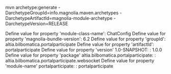 mvn archetype:generate -DarchetypeGroupId=info.magnolia.maven.archetypes -DarchetypeArtifactId=magnolia-module-archetype -DarchetypeVersion=RELEASE

Define value for property 'module-class-name': ChatConfig
Define value for property 'magnolia-bundle-version': 6.2
Define value for property 'groupId': altia.bilbomatica.portalparticipate
Define value for property 'artifactId': portalparticipate
Define value for property 'version' 1.0-SNAPSHOT: : 1.0.0
Define value for property 'package' altia.bilbomatica.portalparticipate: : altia.bilbomatica.portalparticipate.websocket
Define value for property 'module-name' portalparticipate: : portalparticipate